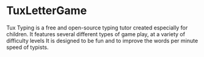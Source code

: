 # TuxLetterGame

Tux Typing is a free and open-source typing tutor created especially for children. It features several different types of game play, at a variety of difficulty levels It is designed to be fun and to improve the words per minute speed of typists.
